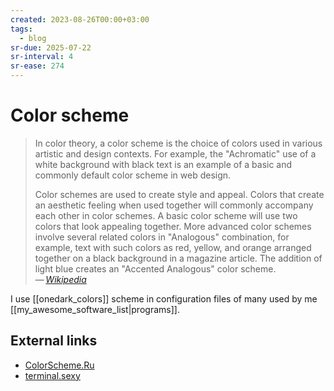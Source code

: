 ```yaml
---
created: 2023-08-26T00:00+03:00
tags:
  - blog
sr-due: 2025-07-22
sr-interval: 4
sr-ease: 274
---
```


# Color scheme

> In color theory, a color scheme is the choice of colors used in various artistic and design contexts. For example, the "Achromatic" use of a white background with black text is an example of a basic and commonly default color scheme in web design.
>
> Color schemes are used to create style and appeal. Colors that create an aesthetic feeling when used together will commonly accompany each other in color schemes. A basic color scheme will use two colors that look appealing together. More advanced color schemes involve several related colors in "Analogous" combination, for example, text with such colors as red, yellow, and orange arranged together on a black background in a magazine article. The addition of light blue creates an "Accented Analogous" color scheme.\
> — <cite>[Wikipedia](https://en.wikipedia.org/wiki/Color_scheme)</cite>

I use [[onedark_colors]] scheme in configuration files of many used by me [[my_awesome_software_list|programs]].

## External links

- [ColorScheme.Ru](https://colorscheme.ru/)
- [terminal.sexy](https://terminal.sexy/)

